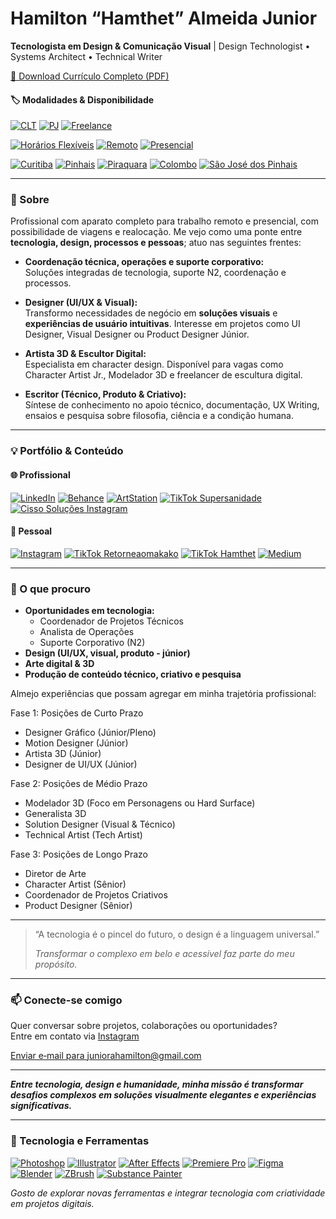# Hamilton “Hamthet” Almeida Junior

**Tecnologista em Design & Comunicação Visual**
 | Design Technologist • Systems Architect • Technical Writer

[📄 Download Currículo Completo (PDF)](CURRICULO102025Geral.pdf)


#### 🏷️ Modalidades & Disponibilidade

[![CLT](https://img.shields.io/badge/CLT-0d47a1?style=for-the-badge)](#)
[![PJ](https://img.shields.io/badge/PJ-039be5?style=for-the-badge)](#)
[![Freelance](https://img.shields.io/badge/Freelance-43a047?style=for-the-badge)](#)

[![Horários Flexíveis](https://img.shields.io/badge/Horários%20Flexíveis-ffd600?style=for-the-badge)](#)
[![Remoto](https://img.shields.io/badge/Remoto-26a69a?style=for-the-badge)](#)
[![Presencial](https://img.shields.io/badge/Presencial-8e24aa?style=for-the-badge)](#)

[![Curitiba](https://img.shields.io/badge/Curitiba-388e3c?style=for-the-badge)](#)
[![Pinhais](https://img.shields.io/badge/Pinhais-c62828?style=for-the-badge)](#)
[![Piraquara](https://img.shields.io/badge/Piraquara-3949ab?style=for-the-badge)](#)
[![Colombo](https://img.shields.io/badge/Colombo-fbc02d?style=for-the-badge)](#)
[![São José dos Pinhais](https://img.shields.io/badge/São%20José%20dos%20Pinhais-5d4037?style=for-the-badge)](#)

---

### 📌 Sobre

Profissional com aparato completo para trabalho remoto e presencial, com possibilidade de viagens e realocação. Me vejo como uma ponte entre **tecnologia, design, processos e pessoas**; atuo nas seguintes frentes:

- **Coordenação técnica, operações e suporte corporativo:**  
  Soluções integradas de tecnologia, suporte N2, coordenação e processos.

- **Designer (UI/UX & Visual):**  
  Transformo necessidades de negócio em **soluções visuais** e **experiências de usuário intuitivas**. Interesse em projetos como UI Designer, Visual Designer ou Product Designer Júnior.

- **Artista 3D & Escultor Digital:**  
  Especialista em character design. Disponível para vagas como Character Artist Jr., Modelador 3D e freelancer de escultura digital.

- **Escritor (Técnico, Produto & Criativo):**  
  Síntese de conhecimento no apoio técnico, documentação, UX Writing, ensaios e pesquisa sobre filosofia, ciência e a condição humana.

---

### 💡 Portfólio & Conteúdo

#### 🌐 Profissional

[![LinkedIn](https://img.shields.io/badge/LinkedIn-0077b5?style=for-the-badge&logo=linkedin&logoColor=white)](https://www.linkedin.com/in/hamthet/)
[![Behance](https://img.shields.io/badge/Behance-1769ff?style=for-the-badge&logo=behance&logoColor=white)](https://www.behance.net/hamthet)
[![ArtStation](https://img.shields.io/badge/ArtStation-13aff0?style=for-the-badge&logo=artstation&logoColor=white)](https://www.artstation.com/hamthet)
[![TikTok Supersanidade](https://img.shields.io/badge/TikTok-000000?style=for-the-badge&logo=tiktok&logoColor=white)](https://www.tiktok.com/@supersanidade)
[![Cisso Soluções Instagram](https://img.shields.io/badge/Instagram-c13584?style=for-the-badge&logo=instagram&logoColor=white)](https://www.instagram.com/cissolucoestecnologicas/)

#### 👤 Pessoal

[![Instagram](https://img.shields.io/badge/Instagram-c13584?style=for-the-badge&logo=instagram&logoColor=white)](https://www.instagram.com/hamthet/)
[![TikTok Retorneaomakako](https://img.shields.io/badge/TikTok-000000?style=for-the-badge&logo=tiktok&logoColor=white)](https://www.tiktok.com/@retorneaomakako)
[![TikTok Hamthet](https://img.shields.io/badge/TikTok-000000?style=for-the-badge&logo=tiktok&logoColor=white)](https://www.tiktok.com/@hamthet)
[![Medium](https://img.shields.io/badge/Medium-00ab6c?style=for-the-badge&logo=medium&logoColor=white)](https://hamthet.medium.com/)



---

### 🎯 O que procuro

- **Oportunidades em tecnologia:**  
  - Coordenador de Projetos Técnicos  
  - Analista de Operações  
  - Suporte Corporativo (N2)
- **Design (UI/UX, visual, produto - júnior)**
- **Arte digital & 3D**
- **Produção de conteúdo técnico, criativo e pesquisa**

Almejo experiências que possam agregar em minha trajetória profissional:

Fase 1: Posições de Curto Prazo
 - Designer Gráfico (Júnior/Pleno)
 - Motion Designer (Júnior)
 - Artista 3D (Júnior)
 - Designer de UI/UX (Júnior)

Fase 2: Posições de Médio Prazo
 - Modelador 3D (Foco em Personagens ou Hard Surface)
 - Generalista 3D
 - Solution Designer (Visual & Técnico)
 - Technical Artist (Tech Artist)

Fase 3: Posições de Longo Prazo
 - Diretor de Arte
 - Character Artist (Sênior)
 - Coordenador de Projetos Criativos
 - Product Designer (Sênior)

---

> “A tecnologia é o pincel do futuro, o design é a linguagem universal.”
> 
> _Transformar o complexo em belo e acessível faz parte do meu propósito._

---

### 📫 Conecte-se comigo

Quer conversar sobre projetos, colaborações ou oportunidades?  
Entre em contato via [Instagram](https://www.instagram.com/hamthet/)

<a href="mailto:juniorahamilton@gmail.com">Enviar e‑mail para juniorahamilton@gmail.com</a>

---

**_Entre tecnologia, design e humanidade, minha missão é transformar desafios complexos em soluções visualmente elegantes e experiências significativas._**

---

### 🚀 Tecnologia e Ferramentas

[![Photoshop](https://img.shields.io/badge/Photoshop-31A8FF?style=for-the-badge&logo=adobephotoshop&logoColor=white)](#)
[![Illustrator](https://img.shields.io/badge/Illustrator-FF9A00?style=for-the-badge&logo=adobeillustrator&logoColor=white)](#)
[![After Effects](https://img.shields.io/badge/After%20Effects-9999FF?style=for-the-badge&logo=adobeaftereffects&logoColor=white)](#)
[![Premiere Pro](https://img.shields.io/badge/Premiere%20Pro-9999FF?style=for-the-badge&logo=adobepremierepro&logoColor=white)](#)
[![Figma](https://img.shields.io/badge/Figma-F24E1E?style=for-the-badge&logo=figma&logoColor=white)](#)
[![Blender](https://img.shields.io/badge/Blender-F5792A?style=for-the-badge&logo=blender&logoColor=white)](#)
[![ZBrush](https://img.shields.io/badge/ZBrush-222?style=for-the-badge&logoColor=white)](#)
[![Substance Painter](https://img.shields.io/badge/Substance%20Painter-e94e1b?style=for-the-badge&logo=adobe&logoColor=white)](#)


_Gosto de explorar novas ferramentas e integrar tecnologia com criatividade em projetos digitais._



